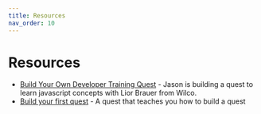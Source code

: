 ```yaml
---
title: Resources
nav_order: 10 
---
```

# Resources

- [Build Your Own Developer Training Quest](https://www.youtube.com/watch?v=4n3SB-KGFZo&ab_channel=LearnWithJason) - Jason is building a quest to learn javascript concepts with Lior Brauer from Wilco.
- [Build your first quest](https://app.wilco.gg/guest?directQuestId=build_your_first_quest) - A quest that teaches you how to build a quest
